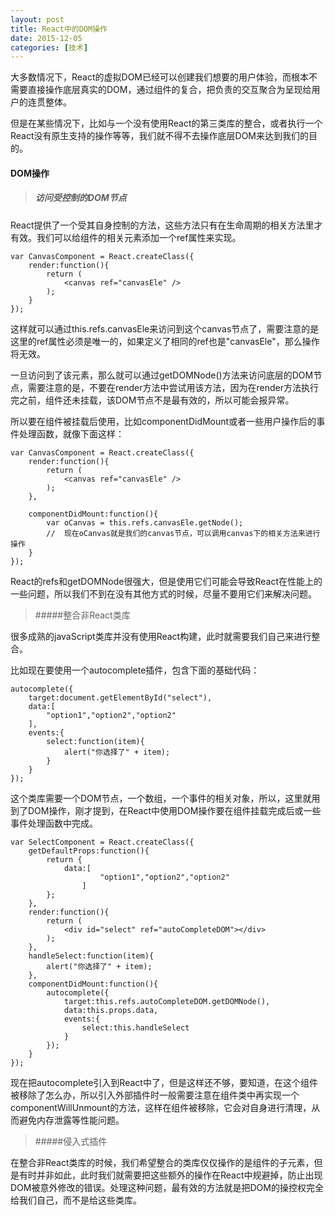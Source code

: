 ```yaml
---
layout: post
title: React中的DOM操作
date: 2015-12-05
categories: [技术]
---
```


大多数情况下，React的虚拟DOM已经可以创建我们想要的用户体验，而根本不需要直接操作底层真实的DOM，通过组件的复合，把负责的交互聚合为呈现给用户的连贯整体。

但是在某些情况下，比如与一个没有使用React的第三类库的整合，或者执行一个React没有原生支持的操作等等，我们就不得不去操作底层DOM来达到我们的目的。

#### DOM操作

> ##### 访问受控制的DOM节点

React提供了一个受其自身控制的方法，这些方法只有在生命周期的相关方法里才有效。我们可以给组件的相关元素添加一个ref属性来实现。

    var CanvasComponent = React.createClass({
        render:function(){
            return (
                <canvas ref="canvasEle" />
            );
        }
    });
    
这样就可以通过this.refs.canvasEle来访问到这个canvas节点了，需要注意的是这里的ref属性必须是唯一的，如果定义了相同的ref也是"canvasEle"，那么操作将无效。

一旦访问到了该元素，那么就可以通过getDOMNode()方法来访问底层的DOM节点，需要注意的是，不要在render方法中尝试用该方法，因为在render方法执行完之前，组件还未挂载，该DOM节点不是最有效的，所以可能会报异常。

所以要在组件被挂载后使用，比如componentDidMount或者一些用户操作后的事件处理函数，就像下面这样：

    var CanvasComponent = React.createClass({
        render:function(){
            return (
                <canvas ref="canvasEle" />
            );
        },
        
        componentDidMount:function(){
            var oCanvas = this.refs.canvasEle.getNode();
            //  现在oCanvas就是我们的canvas节点，可以调用canvas下的相关方法来进行操作
        }
    }); 

React的refs和getDOMNode很强大，但是使用它们可能会导致React在性能上的一些问题，所以我们不到在没有其他方式的时候，尽量不要用它们来解决问题。

> #####整合非React类库

很多成熟的javaScript类库并没有使用React构建，此时就需要我们自己来进行整合。

比如现在要使用一个autocomplete插件，包含下面的基础代码：
    
    autocomplete({
        target:document.getElementById("select"),
        data:[
            "option1","option2","option2"
        ],
        events:{
            select:function(item){
                alert("你选择了" + item);
            }
        }
    });
    
这个类库需要一个DOM节点，一个数组，一个事件的相关对象，所以，这里就用到了DOM操作，刚才提到，在React中使用DOM操作要在组件挂载完成后或一些事件处理函数中完成。

    var SelectComponent = React.createClass({
        getDefaultProps:function(){
            return {
                data:[
                        "option1","option2","option2"
                    ]
            };
        },
        render:function(){
            return (
                <div id="select" ref="autoCompleteDOM"></div>
            );
        },
        handleSelect:function(item){
            alert("你选择了" + item);
        },
        componentDidMount:function(){
            autocomplete({
                target:this.refs.autoCompleteDOM.getDOMNode(),
                data:this.props.data,
                events:{
                    select:this.handleSelect
                }
            });
        }
    });
    
现在把autocomplete引入到React中了，但是这样还不够，要知道，在这个组件被移除了怎么办，所以引入外部插件时一般需要注意在组件类中再实现一个componentWillUnmount的方法，这样在组件被移除，它会对自身进行清理，从而避免内存泄露等性能问题。

> #####侵入式插件

在整合非React类库的时候，我们希望整合的类库仅仅操作的是组件的子元素，但是有时并非如此，此时我们就需要把这些额外的操作在React中规避掉，防止出现DOM被意外修改的错误。处理这种问题，最有效的方法就是把DOM的操控权完全给我们自己，而不是给这些类库。

